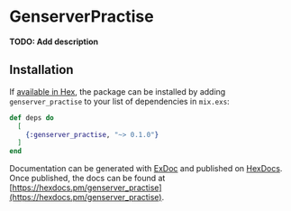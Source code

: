 # GenserverPractise

**TODO: Add description**

## Installation

If [available in Hex](https://hex.pm/docs/publish), the package can be installed
by adding `genserver_practise` to your list of dependencies in `mix.exs`:

```elixir
def deps do
  [
    {:genserver_practise, "~> 0.1.0"}
  ]
end
```

Documentation can be generated with [ExDoc](https://github.com/elixir-lang/ex_doc)
and published on [HexDocs](https://hexdocs.pm). Once published, the docs can
be found at [https://hexdocs.pm/genserver_practise](https://hexdocs.pm/genserver_practise).

